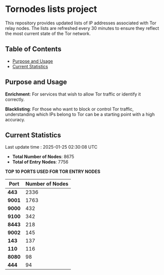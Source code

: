 # Tornodes lists project

This repository provides updated lists of IP addresses associated with Tor relay nodes. The lists are refreshed every 30 minutes to ensure they reflect the most current state of the Tor network.

## Table of Contents

- [Purpose and Usage](#purpose-and-usage)
- [Current Statistics](#current-statistics)


## Purpose and Usage

**Enrichment**: For services that wish to allow Tor traffic or identify it correctly.

**Blacklisting**: For those who want to block or control Tor traffic, understanding which IPs belong to Tor can be a starting point with a high accuracy.

## Current Statistics

Last update time : 2025-01-25 02:30:08 UTC

- **Total Number of Nodes**: 8675
- **Total of Entry Nodes**: 7756

**TOP 10 PORTS USED FOR TOR ENTRY NODES**

| **Port** | **Number of Nodes** |
|------|-----------------|
| **443**   | 2336  |
| **9001**   | 1763  |
| **9000**   | 432  |
| **9100**   | 342  |
| **8443**   | 218  |
| **9002**   | 145  |
| **143**   | 137  |
| **110**   | 116  |
| **8080**   | 98  |
| **444**   | 94  |

